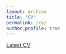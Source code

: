 ```yaml
---
layout: archive
title: "CV"
permalink: /cv/
author_profile: true
---
```


[Latest CV](https://drive.google.com/file/d/1YnPbt0va4gdNk1V5pxfxH9U_KMQqxUXA/view?usp=sharing)
